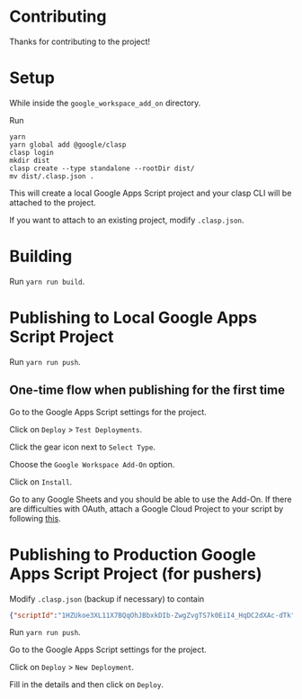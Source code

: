 # Contributing

Thanks for contributing to the project!

# Setup

While inside the `google_workspace_add_on` directory.

Run

```
yarn
yarn global add @google/clasp
clasp login
mkdir dist
clasp create --type standalone --rootDir dist/
mv dist/.clasp.json .
```

This will create a local Google Apps Script project and your clasp CLI will be attached to the
project.

If you want to attach to an existing project, modify `.clasp.json`.

# Building

Run `yarn run build`.

# Publishing to Local Google Apps Script Project

Run `yarn run push`.

## One-time flow when publishing for the first time

Go to the Google Apps Script settings for the project.

Click on `Deploy` > `Test Deployments`.

Click the gear icon next to `Select Type`.

Choose the `Google Workspace Add-On` option.

Click on `Install`.

Go to any Google Sheets and you should be able to use the Add-On.
If there are difficulties with OAuth, attach a Google Cloud Project to your script by following
[this](https://developers.google.com/apps-script/guides/cloud-platform-projects#standard).

# Publishing to Production Google Apps Script Project (for pushers)

Modify `.clasp.json` (backup if necessary) to contain

``` json
{"scriptId":"1HZUkoe3XL11X7BQqOhJBbxkDIb-ZwgZvgTS7k0EiI4_HqDC2dXAc-dTk","rootDir":"dist/"}
```

Run `yarn run push`.

Go to the Google Apps Script settings for the project.

Click on `Deploy` > `New Deployment`.

Fill in the details and then click on `Deploy`.